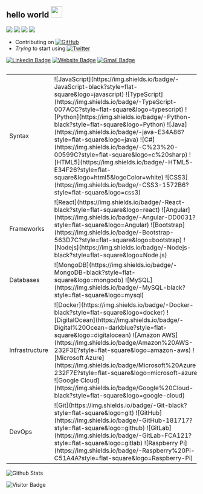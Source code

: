 ## hello world <img src="https://raw.githubusercontent.com/brignano/brignano/main/wave.gif" width="30px">

<a href="#"><img src="https://img.shields.io/badge/DevOps-Wizard-_.svg?style=flat-square"></a>
<a href="#"><img src="https://img.shields.io/badge/Open%20Source-Advocate-_.svg?style=flat-square"></a>
<a href="#"><img src="https://img.shields.io/badge/TDD-Mindset-_.svg?style=flat-square"></a>
<a href="#"><img src="https://img.shields.io/badge/Clean%20Code-Evangelist-_.svg?style=flat-square"></a>

* Contributing on <a href="https://github.com/brignano"><img src="https://img.shields.io/github/followers/brignano.svg?label=GitHub&style=social" alt="GitHub"></a>
* *Trying* to start using <a href="https://twitter.com/brignano_"><img src="https://img.shields.io/twitter/follow/brignano_?label=Twitter&style=social" alt="Twitter"></a>  

[![Linkedin Badge](https://img.shields.io/badge/-brignano-blue?style=flat-square&logo=Linkedin&logoColor=white&link=https://www.linkedin.com/in/brignano/)](https://www.linkedin.com/in/brignano/)
[![Website Badge](https://img.shields.io/badge/-brignano.io-fff?style=flat-square&labelColor=fff&logo=google-chrome&link=https://brignano.io)](https://brignano.io)
[![Gmail Badge](https://img.shields.io/badge/-anthonybrignano@gmail.com-c14438?style=flat-square&logo=Gmail&logoColor=white&link=mailto:anthonybrignano@gmail.com)](mailto:anthonybrignano@gmail.com)

## 





<table>
  <tr>
    <td>Syntax</td>
    <td>
    ![JavaScript](https://img.shields.io/badge/-JavaScript-black?style=flat-square&logo=javascript)
    ![TypeScript](https://img.shields.io/badge/-TypeScript-007ACC?style=flat-square&logo=typescript)
    ![Python](https://img.shields.io/badge/-Python-black?style=flat-square&logo=Python)
    ![Java](https://img.shields.io/badge/-java-E34A86?style=flat-square&logo=java)
    ![C#](https://img.shields.io/badge/-C%23%20-00599C?style=flat-square&logo=c%20sharp)
    ![HTML5](https://img.shields.io/badge/-HTML5-E34F26?style=flat-square&logo=html5&logoColor=white)
    ![CSS3](https://img.shields.io/badge/-CSS3-1572B6?style=flat-square&logo=css3)
    </td>
  </tr>
  <tr>
    <td>Frameworks</td>
    <td>
    ![React](https://img.shields.io/badge/-React-black?style=flat-square&logo=react)
    ![Angular](https://img.shields.io/badge/-Angular-DD0031?style=flat-square&logo=Angular)
    ![Bootstrap](https://img.shields.io/badge/-Bootstrap-563D7C?style=flat-square&logo=bootstrap)
    ![Nodejs](https://img.shields.io/badge/-Nodejs-black?style=flat-square&logo=Node.js)
    </td>
  </tr>  
  <tr>
    <td>Databases</td>
    <td>
    ![MongoDB](https://img.shields.io/badge/-MongoDB-black?style=flat-square&logo=mongodb)
    ![MySQL](https://img.shields.io/badge/-MySQL-black?style=flat-square&logo=mysql)
    </td>
  </tr>
  <tr>
    <td>Infrastructure</td>
    <td>
    ![Docker](https://img.shields.io/badge/-Docker-black?style=flat-square&logo=docker)
    ![DigitalOcean](https://img.shields.io/badge/-Digital%20Ocean-darkblue?style=flat-square&logo=digitalocean)
    ![Amazon AWS](https://img.shields.io/badge/Amazon%20AWS-232F3E?style=flat-square&logo=amazon-aws)
    ![Microsoft Azure](https://img.shields.io/badge/Microsoft%20Azure-232F7E?style=flat-square&logo=microsoft-azure)
    ![Google Cloud](https://img.shields.io/badge/Google%20Cloud-black?style=flat-square&logo=google-cloud)
    </td>
  </tr>
  <tr>
    <td>DevOps</td>
    <td>
    ![Git](https://img.shields.io/badge/-Git-black?style=flat-square&logo=git)
    ![GitHub](https://img.shields.io/badge/-GitHub-181717?style=flat-square&logo=github)
    ![GitLab](https://img.shields.io/badge/-GitLab-FCA121?style=flat-square&logo=gitlab)
    ![Raspberry Pi](https://img.shields.io/badge/-Raspberry%20Pi-C51A4A?style=flat-square&logo=Raspberry-Pi)
    </td>
  </tr>
</table>

![Github Stats](https://github-readme-stats.vercel.app/api?username=brignano&count_private=true&show_icons=true&include_all_commits=true)

![Visitor Badge](https://visitor-badge.laobi.icu/badge?page_id=brignano.brignano)
